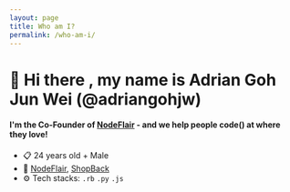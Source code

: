```yaml
---
layout: page
title: Who am I?
permalink: /who-am-i/
---
```


# 👋 Hi there , my name is Adrian Goh Jun Wei (@adriangohjw)

#### I'm the Co-Founder of [NodeFlair](https://www.nodeflair.com/) - and we help people <b>code() at where they love</b>!

- 📋 24 years old + Male
- 🏢 [NodeFlair](https://www.nodeflair.com), [ShopBack](https://www.shopback.sg)
- ⚙️ Tech stacks: `.rb` `.py` `.js`